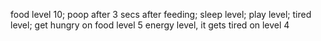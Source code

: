 food level 10; 
poop after 3 secs after feeding;
sleep level;
play level;
tired level;
get hungry on food level 5
energy level, it gets tired on level 4
